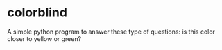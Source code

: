 colorblind
==========

A simple python program to answer these type of questions: is this color closer to yellow or green?